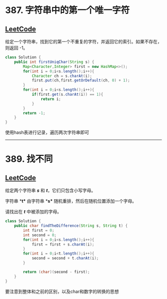 # 387. 字符串中的第一个唯一字符

## [LeetCode](https://leetcode-cn.com/problems/first-unique-character-in-a-string/)

给定一个字符串，找到它的第一个不重复的字符，并返回它的索引。如果不存在，则返回 -1。

```java
class Solution {
    public int firstUniqChar(String s) {
        Map<Character,Integer> first = new HashMap<>();
        for(int i = 0;i<s.length();i++){
            Character ch = s.charAt(i);
            first.put(ch,first.getOrDefault(ch, 0) + 1);
        }
        for(int i = 0;i<s.length();i++){
            if(first.get(s.charAt(i)) == 1){
                return i;
            }  
        }
        return -1;
    }
}
```

使用hash表进行记录，遍历两次字符串即可

---

# 389. 找不同

## [LeetCode](https://leetcode-cn.com/problems/find-the-difference/)

给定两个字符串 ***s*** 和 ***t***，它们只包含小写字母。

字符串 ***t\*** 由字符串 ***s\*** 随机重排，然后在随机位置添加一个字母。

请找出在 ***t*** 中被添加的字母。

```java
class Solution {
    public char findTheDifference(String s, String t) {
        int first = 0;
        int second = 0;
        for(int i = 0;i<s.length();i++){
            first = first + s.charAt(i);
        }
        for(int i = 0;i<t.length();i++){
            second = second + t.charAt(i);
        }

        return (char)(second - first);
    }
}
```

要注意到整体和之前的区别，以及char和数字的转换的思想